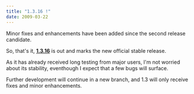 ```yaml
---
title: "1.3.16 !"
date: 2009-03-22
---
```

Minor fixes and enhancements have been added since the second release candidate.

So, that's it, **[1.3.16](download/1.3/src/)** is out and marks the new official stable release.

As it has already received long testing from major users, I'm not worried about its stability, eventhough I expect that a few bugs will surface.

Further development will continue in a new branch, and 1.3 will only receive fixes and minor enhancements.
